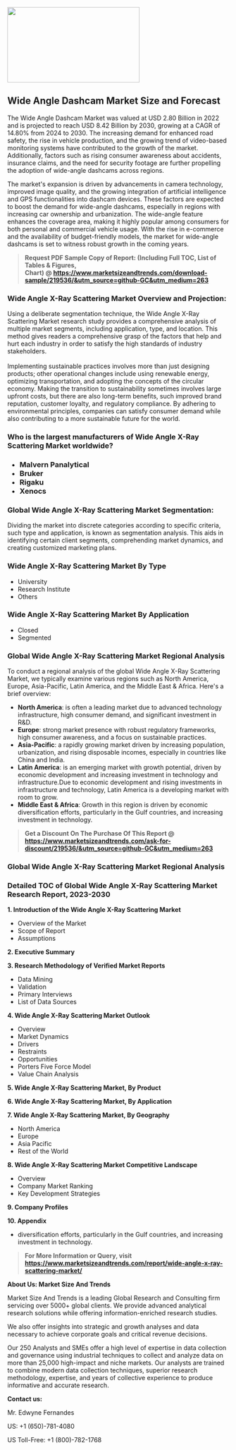 <p><img class="alignnone size-medium wp-image-20088" src="https://ffe5etoiles.com/wp-content/uploads/2024/12/MST1-300x171.png" alt="" width="300" height="171" /></p><h2>Wide Angle Dashcam Market Size and Forecast</h2><p>The Wide Angle Dashcam Market was valued at USD 2.80 Billion in 2022 and is projected to reach USD 8.42 Billion by 2030, growing at a CAGR of 14.80% from 2024 to 2030. The increasing demand for enhanced road safety, the rise in vehicle production, and the growing trend of video-based monitoring systems have contributed to the growth of the market. Additionally, factors such as rising consumer awareness about accidents, insurance claims, and the need for security footage are further propelling the adoption of wide-angle dashcams across regions.</p><p>The market's expansion is driven by advancements in camera technology, improved image quality, and the growing integration of artificial intelligence and GPS functionalities into dashcam devices. These factors are expected to boost the demand for wide-angle dashcams, especially in regions with increasing car ownership and urbanization. The wide-angle feature enhances the coverage area, making it highly popular among consumers for both personal and commercial vehicle usage. With the rise in e-commerce and the availability of budget-friendly models, the market for wide-angle dashcams is set to witness robust growth in the coming years.</p></p><blockquote id="" class=""><strong>Request PDF Sample Copy of Report: (Including Full TOC, List of Tables &amp; Figures, Chart)&nbsp;@&nbsp;<strong><a href="https://www.marketsizeandtrends.com/download-sample/219536/&utm_source=github-GC&utm_medium=263" target="_blank">https://www.marketsizeandtrends.com/download-sample/219536/&utm_source=github-GC&utm_medium=263</a></strong></strong></blockquote><h3 id="" class="">Wide Angle X-Ray Scattering Market&nbsp;Overview and Projection:</h3><p id="" class="">Using a deliberate segmentation technique, the Wide Angle X-Ray Scattering Market research study provides a comprehensive analysis of multiple market segments, including application, type, and location. This method gives readers a comprehensive grasp of the factors that help and hurt each industry in order to satisfy the high standards of industry stakeholders. <br /> <br />Implementing sustainable practices involves more than just designing products; other operational changes include using renewable energy, optimizing transportation, and adopting the concepts of the circular economy. Making the transition to sustainability sometimes involves large upfront costs, but there are also long-term benefits, such improved brand reputation, customer loyalty, and regulatory compliance. By adhering to environmental principles, companies can satisfy consumer demand while also contributing to a more sustainable future for the world.</p><h3 id="" class="">Who is the largest manufacturers of&nbsp;Wide Angle X-Ray Scattering Market worldwide?</h3><h3 class=""><p><ul><li>Malvern Panalytical </li><li> Bruker </li><li> Rigaku </li><li> Xenocs</li></ul></p></h3><h3 id="" class="">Global&nbsp;Wide Angle X-Ray Scattering Market Segmentation:</h3><p id="" class="">Dividing the market into discrete categories according to specific criteria, such type and application, is known as segmentation analysis. This aids in identifying certain client segments, comprehending market dynamics, and creating customized marketing plans.</p><h3 id="" class="">Wide Angle X-Ray Scattering Market&nbsp;By Type</h3><p><p><ul><li>University</li><li> Research Institute</li><li> Others</p></li></ul></p></p><h3 id="" class="">Wide Angle X-Ray Scattering Market&nbsp;By Application</h3><p class=""><p><ul><li>Closed</li><li> Segmented</li></ul></p></p><h3 id="" class="">Global Wide Angle X-Ray Scattering Market Regional Analysis</h3><p id="" class="">To conduct a regional analysis of the global Wide Angle X-Ray Scattering Market, we typically examine various regions such as North America, Europe, Asia-Pacific, Latin America, and the Middle East &amp; Africa. Here's a brief overview:</p><ul><li><strong>North America</strong>: is often a leading market due to advanced technology infrastructure, high consumer demand, and significant investment in R&amp;D.</li><li><strong>Europe</strong>: strong market presence with robust regulatory frameworks, high consumer awareness, and a focus on sustainable practices.</li><li><strong>Asia-Pacific</strong>: a rapidly growing market driven by increasing population, urbanization, and rising disposable incomes, especially in countries like China and India.</li><li><strong>Latin America</strong>: is an emerging market with growth potential, driven by economic development and increasing investment in technology and infrastructure.Due to economic development and rising investments in infrastructure and technology, Latin America is a developing market with room to grow.</li><li><strong>Middle East &amp; Africa</strong>: Growth in this region is driven by economic diversification efforts, particularly in the Gulf countries, and increasing investment in technology.</li></ul><blockquote id="" class=""><strong>Get a Discount On The Purchase Of This Report @ <strong><a href="https://www.marketsizeandtrends.com/ask-for-discount/219536/&utm_source=github-GC&utm_medium=263" target="_blank">https://www.marketsizeandtrends.com/ask-for-discount/219536/&utm_source=github-GC&utm_medium=263</a></strong></strong></blockquote><h3 id="" class="">Global Wide Angle X-Ray Scattering Market Regional Analysis</h3><h3 id="" class="">Detailed TOC of Global Wide Angle X-Ray Scattering Market Research Report, 2023-2030</h3><p id="" class=""><strong>1. Introduction of the Wide Angle X-Ray Scattering Market</strong></p><ul><li>Overview of the Market</li><li>Scope of Report</li><li>Assumptions</li></ul><p id="" class=""><strong>2. Executive Summary</strong></p><p id="" class=""><strong>3. Research Methodology of Verified Market Reports</strong></p><ul><li>Data Mining</li><li>Validation</li><li>Primary Interviews</li><li>List of Data Sources</li></ul><p id="" class=""><strong>4. Wide Angle X-Ray Scattering Market Outlook</strong></p><ul><li>Overview</li><li>Market Dynamics</li><li>Drivers</li><li>Restraints</li><li>Opportunities</li><li>Porters Five Force Model</li><li>Value Chain Analysis</li></ul><p id="" class=""><strong>5. Wide Angle X-Ray Scattering Market, By Product</strong></p><p id="" class=""><strong>6. Wide Angle X-Ray Scattering Market, By Application</strong></p><p id="" class=""><strong>7. Wide Angle X-Ray Scattering Market, By Geography</strong></p><ul><li>North America</li><li>Europe</li><li>Asia Pacific</li><li>Rest of the World</li></ul><p id="" class=""><strong>8. Wide Angle X-Ray Scattering Market Competitive Landscape</strong></p><ul><li>Overview</li><li>Company Market Ranking</li><li>Key Development Strategies</li></ul><p id="" class=""><strong>9. Company Profiles</strong></p><p id="" class=""><strong>10. Appendix</strong></p><ul><li>diversification efforts, particularly in the Gulf countries, and increasing investment in technology.</li></ul><blockquote id="" class=""><strong>For More Information or Query, visit <strong><strong><a href="https://www.marketsizeandtrends.com/report/wide-angle-x-ray-scattering-market/" target="_blank">https://www.marketsizeandtrends.com/report/wide-angle-x-ray-scattering-market/</a></strong></strong></strong></blockquote><p id="" class=""><strong>About Us: Market Size And Trends</strong></p><p id="" class="">Market Size And Trends is a leading Global Research and Consulting firm servicing over 5000+ global clients. We provide advanced analytical research solutions while offering information-enriched research studies.</p><p id="" class="">We also offer insights into strategic and growth analyses and data necessary to achieve corporate goals and critical revenue decisions.</p><p id="" class="">Our 250 Analysts and SMEs offer a high level of expertise in data collection and governance using industrial techniques to collect and analyze data on more than 25,000 high-impact and niche markets. Our analysts are trained to combine modern data collection techniques, superior research methodology, expertise, and years of collective experience to produce informative and accurate research.</p><p id="" class=""><strong>Contact us:</strong></p><p id="" class="">Mr. Edwyne Fernandes</p><p id="" class="">US: +1 (650)-781-4080</p><p id="" class="">US Toll-Free: +1 (800)-782-1768</p>
